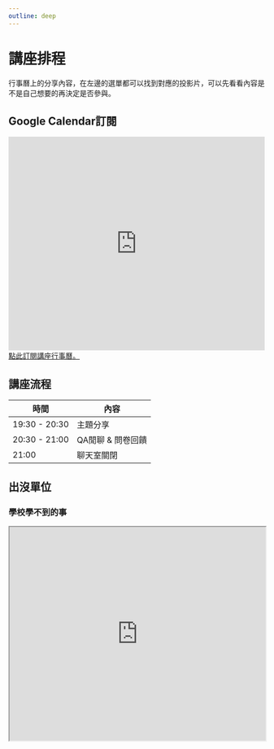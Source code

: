 ```yaml
---
outline: deep
---
```


# 講座排程

行事曆上的分享內容，在左邊的選單都可以找到對應的投影片，可以先看看內容是不是自己想要的再決定是否參與。

## Google Calendar訂閱

<ClientOnly>
    <iframe src="https://calendar.google.com/calendar/embed?height=600&wkst=2&bgcolor=%23ffffff&ctz=Asia%2FTaipei&showPrint=0&showDate=1&showTabs=0&showCalendars=0&showTz=0&showTitle=0&hl=zh_TW&src=ZTlkYmE0YWQyYTBhNzEyZjgwMDZhZmE3NWI1NTM5MjllMjg2MWJjYmU1MTFlNmMzYzEyNWU2YTcwMmQ3NzNkZEBncm91cC5jYWxlbmRhci5nb29nbGUuY29t&src=emgtdHcudGFpd2FuI2hvbGlkYXlAZ3JvdXAudi5jYWxlbmRhci5nb29nbGUuY29t&color=%23E4C441&color=%234285F4" style="border-width:0" width="100%" height="420" frameborder="0" scrolling="no"></iframe>
</ClientOnly>
<a href="https://calendar.google.com/calendar/u/0?cid=ZTlkYmE0YWQyYTBhNzEyZjgwMDZhZmE3NWI1NTM5MjllMjg2MWJjYmU1MTFlNmMzYzEyNWU2YTcwMmQ3NzNkZEBncm91cC5jYWxlbmRhci5nb29nbGUuY29t" target="_blank">點此訂閱講座行事曆。</a>

## 講座流程

<table>
    <thead>
        <tr>
            <th>時間</th>
            <th>內容</th>
        </tr>
    </thead>
    <tbody>
        <tr>
            <td>
                19:30 - 20:30
            </td>
            <td>主題分享</td>
        </tr>
        <tr>
            <td>
                20:30 - 21:00
            </td>
            <td>QA閒聊 & 問卷回饋</td>
        </tr>
        <tr>
            <td>
                21:00
            </td>
            <td>聊天室關閉</td>
        </tr>
    </tbody>
</table>

## 出沒單位

### 學校學不到的事

<iframe src="https://www.accupass.com/organizer/detail/1907301409538062502000" width="100%" height="420px"></iframe>

<style lang="scss" scoped>
iframe {
    background: white;
}
.schedule__image {
    width: 100%;
}
</style>
